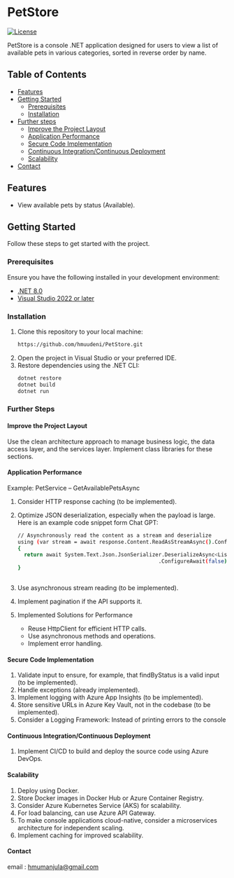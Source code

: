 # PetStore

[![License](https://img.shields.io/badge/license-MIT-blue.svg)](LICENSE)

PetStore is a console .NET application designed for users to view a list of available pets in various categories, sorted in reverse order by name.

## Table of Contents
- [Features](#features)
- [Getting Started](#getting-started)
  - [Prerequisites](#prerequisites)
  - [Installation](#installation)
- [Further steps](#further-steps)
  - [Improve the Project Layout](#improve-the-project-layout)
  - [Application Performance](#application-performance)
  - [Secure Code Implementation](#secure-code-implementation)
  - [Continuous Integration/Continuous Deployment](#continuous-integration-continuous-deployment)
  - [Scalability](#scalability)
- [Contact](#contact)

## Features
- View available pets by status (Available).
## Getting Started
Follow these steps to get started with the project.

### Prerequisites
Ensure you have the following installed in your development environment:
- [.NET 8.0](https://dotnet.microsoft.com/download)
- [Visual Studio 2022 or later](https://visualstudio.microsoft.com/vs/)

### Installation
1. Clone this repository to your local machine:
   ```bash
   https://github.com/hmuudeni/PetStore.git
2. Open the project in Visual Studio or your preferred IDE.
3. Restore dependencies using the .NET CLI:
   ```bash
   dotnet restore
   dotnet build
   dotnet run

### Further Steps

#### Improve the Project Layout

Use the clean architecture approach to manage business logic, the data access layer, and the services layer. 
Implement class libraries for these sections.
     
#### Application Performance

Example: PetService – GetAvailablePetsAsync

1. Consider HTTP response caching (to be implemented).
2. Optimize JSON deserialization, especially when the payload is large. Here is an example code snippet form Chat GPT:
   
    ```bash
    // Asynchronously read the content as a stream and deserialize
    using (var stream = await response.Content.ReadAsStreamAsync().ConfigureAwait(false))
    {
      return await System.Text.Json.JsonSerializer.DeserializeAsync<List<Pet>>(stream)
                                                 .ConfigureAwait(false);
    }   
  
5. Use asynchronous stream reading (to be implemented).
6. Implement pagination if the API supports it.
7. Implemented Solutions for Performance
     - Reuse HttpClient for efficient HTTP calls.
     - Use asynchronous methods and operations.
     - Implement error handling.
       
#### Secure Code Implementation

1. Validate input to ensure, for example, that findByStatus is a valid input (to be implemented).
2. Handle exceptions (already implemented).
3. Implement logging with Azure App Insights (to be implemented).
4. Store sensitive URLs in Azure Key Vault, not in the codebase (to be implemented).
5. Consider a Logging Framework: Instead of printing errors to the console

#### Continuous Integration/Continuous Deployment
1. Implement CI/CD to build and deploy the source code using Azure DevOps.

#### Scalability

1. Deploy using Docker.
2. Store Docker images in Docker Hub or Azure Container Registry.
3. Consider Azure Kubernetes Service (AKS) for scalability.
4. For load balancing, can use Azure API Gateway.
5. To make console applications cloud-native, consider a microservices architecture for independent scaling.
6. Implement caching for improved scalability.

#### Contact
email : hmumanjula@gmail.com


